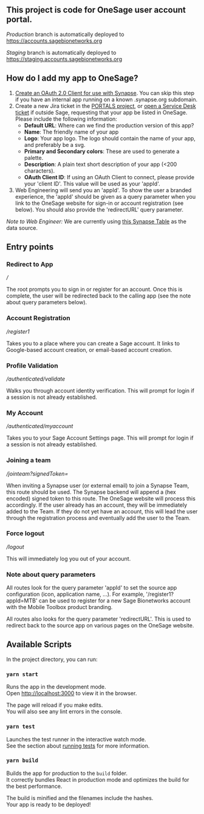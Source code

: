 ## This project is code for OneSage user account portal.

_Production_ branch is automatically deployed to https://accounts.sagebionetworks.org

_Staging_ branch is automatically deployed to https://staging.accounts.sagebionetworks.org

## How do I add my app to OneSage?

1. [Create an OAuth 2.0 Client for use with Synapse](https://help.synapse.org/docs/Using-Synapse-as-an-OAuth-Server.2048327904.html). You can skip this step if you have an internal app running on a known .synapse.org subdomain.
2. Create a new Jira ticket in the [PORTALS project](https://sagebionetworks.jira.com/jira/software/c/projects/PORTALS/issues), or [open a Service Desk ticket](https://sagebionetworks.jira.com/servicedesk/customer/portal/9) if outside Sage, requesting that your app be listed in OneSage. Please include the following information:
   - **Default URL**: Where can we find the production version of this app?
   - **Name**: The friendly name of your app
   - **Logo**: Your app logo. The logo should contain the name of your app, and preferably be a svg.
   - **Primary and Secondary colors**: These are used to generate a palette.
   - **Description**: A plain text short description of your app (<200 characters).
   - **OAuth Client ID**: If using an OAuth Client to connect, please provide your 'client ID'. This value will be used as your 'appId'.
3. Web Engineering will send you an 'appId'. To show the user a branded experience, the 'appId' should be given as a query parameter when you link to the OneSage website for sign-in or account registration (see below). You should also provide the 'redirectURL' query parameter.

_Note to Web Engineer:_ We are currently using [this Synapse Table](https://www.synapse.org/#!Synapse:syn45291362/tables/) as the data source.

## Entry points

### Redirect to App

_/_

The root prompts you to sign in or register for an account. Once this is complete, the user will be redirected back to the calling app (see the note about query parameters below).

### Account Registration

_/register1_

Takes you to a place where you can create a Sage account. It links to Google-based account creation, or email-based account creation.

### Profile Validation

_/authenticated/validate_

Walks you through account identity verification. This will prompt for login if a session is not already established.

### My Account

_/authenticated/myaccount_

Takes you to your Sage Account Settings page. This will prompt for login if a session is not already established.

### Joining a team

_/jointeam?signedToken=_

When inviting a Synapse user (or external email) to join a Synapse Team, this route should be used. The Synapse backend will append a (hex encoded) signed token to this route. The OneSage website will process this accordingly. If the user already has an account, they will be immediately added to the Team. If they do not yet have an account, this will lead the user through the registration process and eventually add the user to the Team.

### Force logout

_/logout_

This will immediately log you out of your account.

### Note about query parameters

All routes look for the query parameter 'appId' to set the source app configuration (icon, application name, ...). For example, '/register1?appId=MTB' can be used to register for a new Sage Bionetworks account with the Mobile Toolbox product branding.

All routes also looks for the query parameter 'redirectURL'. This is used to redirect back to the source app on various pages on the OneSage website.

## Available Scripts

In the project directory, you can run:

### `yarn start`

Runs the app in the development mode.<br>
Open [http://localhost:3000](http://localhost:3000) to view it in the browser.

The page will reload if you make edits.<br>
You will also see any lint errors in the console.

### `yarn test`

Launches the test runner in the interactive watch mode.<br>
See the section about [running tests](https://facebook.github.io/create-react-app/docs/running-tests) for more information.

### `yarn build`

Builds the app for production to the `build` folder.<br>
It correctly bundles React in production mode and optimizes the build for the best performance.

The build is minified and the filenames include the hashes.<br>
Your app is ready to be deployed!
